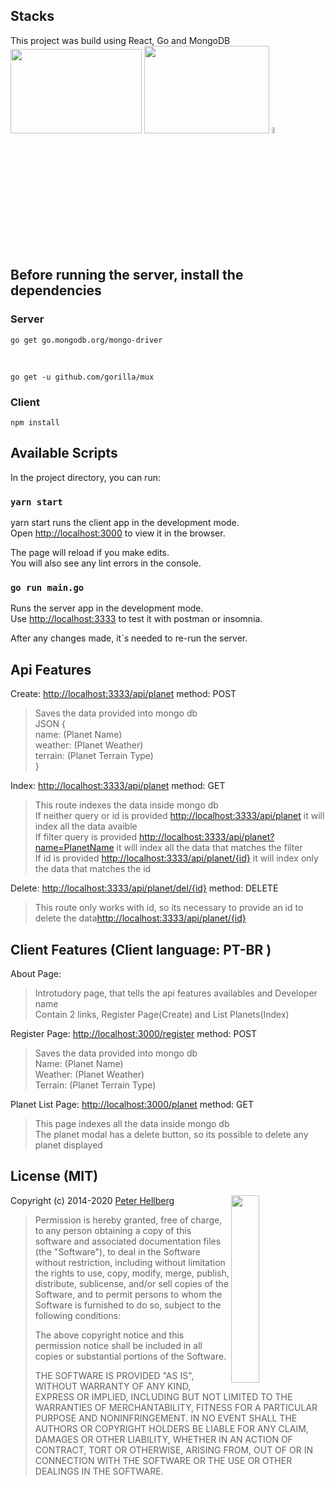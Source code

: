 ## Stacks
This project was build using React, Go and MongoDB <br />
<img src="https://www.vectorlogo.zone/logos/mongodb/mongodb-ar21.svg"  width="210px" height="135px">
<img src="https://upload.wikimedia.org/wikipedia/commons/thumb/a/a7/React-icon.svg/512px-React-icon.svg.png"  width="200px" height="140px">
<img src="https://camo.githubusercontent.com/98ed65187a84ecf897273d9fa18118ce45845057/68747470733a2f2f7261772e6769746875622e636f6d2f676f6c616e672d73616d706c65732f676f706865722d766563746f722f6d61737465722f676f706865722e706e67" width="10%" height="5%">


## Before running the server, install the dependencies

### Server

`go get go.mongodb.org/mongo-driver`

<br />

`go get -u github.com/gorilla/mux`

### Client

`npm install`

## Available Scripts

In the project directory, you can run:

### `yarn start`

yarn start runs the client app in the development mode.<br />
Open [http://localhost:3000](http://localhost:3000) to view it in the browser.

The page will reload if you make edits.<br />
You will also see any lint errors in the console.

### `go run main.go`

Runs the server app in the development mode.<br />
Use [http://localhost:3333](http://localhost:333) to test it with postman or insomnia.

After any changes made, it`s needed to re-run the server.


## Api Features
Create:  [http://localhost:3333/api/planet](http://localhost:333/api/planet) method: POST

> Saves the data provided into mongo db <br />
> JSON { <br />
>   name: (Planet Name) <br />
>   weather: (Planet Weather)  <br />
>   terrain: (Planet Terrain Type) <br />
> } 


Index:  [http://localhost:3333/api/planet](http://localhost:333/api/planet) method: GET

> This route indexes the data inside mongo db <br />
> If neither query or id is provided [http://localhost:3333/api/planet](http://localhost:3333/api/planet) it will index all the data avaible <br />
> If filter query is provided [http://localhost:3333/api/planet?name=PlanetName](http://localhost:3333/api/planet?name=PlanetName) it will index all the data that matches the filter <br />
> If id is provided [http://localhost:3333/api/planet/{id}](http://localhost:3333/api/planet/{id}) it will index only the data that matches the id <br />


Delete:  [http://localhost:3333/api/planet/del/{id}](http://localhost:3333/api/planet/del/{id}) method: DELETE

> This route only works with id, so its necessary to provide an id to delete the data[http://localhost:3333/api/planet/{id}](http://localhost:3333/api/planet/{id}) 

## Client Features (Client language: PT-BR )

About Page: 

> Introtudory page, that tells the api features availables and Developer name <br />
> Contain 2 links, Register Page(Create) and List Planets(Index)

Register Page:  [http://localhost:3000/register](http://localhost:3000/register) method: POST

> Saves the data provided into mongo db <br />
>   Name: (Planet Name) <br />
>   Weather: (Planet Weather)  <br />
>   Terrain: (Planet Terrain Type)  <br />


Planet List Page:  [http://localhost:3000/planet](http://localhost:3000/planet) method: GET

> This page indexes all the data inside mongo db  <br />
> The planet modal has a delete button, so its possible to delete any planet displayed

## License (MIT)

<img src="https://data.gopher.se/gopher/viking-gopher.svg" align="right" width="30%" height="300">

Copyright (c) 2014-2020 [Peter Hellberg](https://c7.se)

> Permission is hereby granted, free of charge, to any person obtaining
> a copy of this software and associated documentation files (the "Software"),
> to deal in the Software without restriction, including without limitation
> the rights to use, copy, modify, merge, publish, distribute, sublicense,
> and/or sell copies of the Software, and to permit persons to whom the
> Software is furnished to do so, subject to the following conditions:
>
> The above copyright notice and this permission notice shall be included
> in all copies or substantial portions of the Software.
>
> THE SOFTWARE IS PROVIDED "AS IS", WITHOUT WARRANTY OF ANY KIND,
> EXPRESS OR IMPLIED, INCLUDING BUT NOT LIMITED TO THE WARRANTIES
> OF MERCHANTABILITY, FITNESS FOR A PARTICULAR PURPOSE AND NONINFRINGEMENT.
> IN NO EVENT SHALL THE AUTHORS OR COPYRIGHT HOLDERS BE LIABLE FOR ANY CLAIM,
> DAMAGES OR OTHER LIABILITY, WHETHER IN AN ACTION OF CONTRACT,
> TORT OR OTHERWISE, ARISING FROM, OUT OF OR IN CONNECTION WITH THE SOFTWARE
> OR THE USE OR OTHER DEALINGS IN THE SOFTWARE.